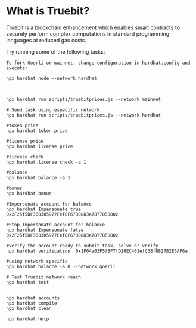 # What is Truebit?
[Truebit](https://truebit.io/) is a blockchain enhancement which enables smart contracts to securely perform complex computations in standard programming languages at reduced gas costs. 


Try running some of the following tasks:

```shell
To fork Goerli or mainnet, change configuration in hardhat.config and execute:

npx hardhat node --network hardhat



npx hardhat run scripts/truebitprices.js --network mainnet

# Send task using especific network  
npx hardhat run scripts/truebitprices.js --network hardhat

#token price
npx hardhat token price

#license price
npx hardhat license price

#license check
npx hardhat license check -a 1

#balance
npx hardhat balance -a 1 

#bonus
npx hardhat bonus

#Impersonate account for balance
npx hardhat Impersonate true 0x2F25f5DF360305977Fef8F6730883a787785B802

#Stop Impersonate account for balance
npx hardhat Impersonate false 0x2F25f5DF360305977Fef8F6730883a787785B802

#verify the account ready to submit task, solve or verify
npx hardhat verification  0x1F04a03F5fBF7fD20EC461efC38f8827B2E6AF6a

#using network specific
npx hardhat balance -a 0 --network goerli

# Test Truebit network reach
npx hardhat test


npx hardhat accounts
npx hardhat compile
npx hardhat clean

npx hardhat help
```
